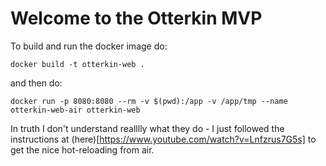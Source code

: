 # Welcome to the Otterkin MVP

To build and run the docker image do:

`docker build -t otterkin-web .`

and then do:

```
docker run -p 8080:8080 --rm -v $(pwd):/app -v /app/tmp --name
otterkin-web-air otterkin-web
```

In truth I don't understand realllly what they do - I just followed the
instructions at (here)[https://www.youtube.com/watch?v=Lnfzrus7G5s] to
get the nice hot-reloading from air.
